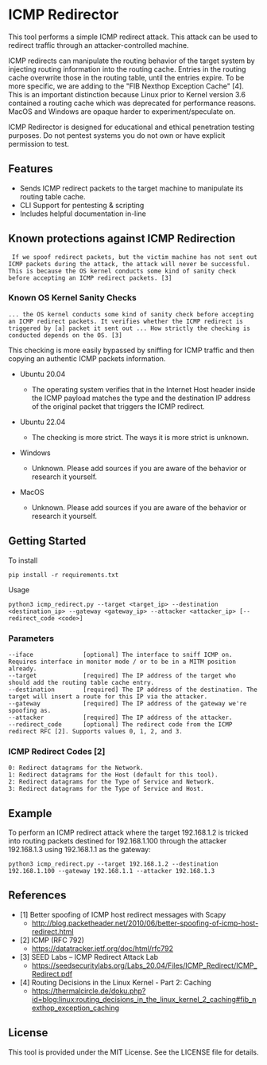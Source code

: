 # ICMP Redirector

This tool performs a simple ICMP redirect attack. This attack can be used to redirect traffic through an attacker-controlled machine. 

ICMP redirects can manipulate the routing behavior of the target system by injecting routing information into the routing cache. Entries in the routing cache overwrite those in the routing table, until the entries expire. To be more specific, we are adding to the "FIB Nexthop Exception Cache" [4]. This is an important distinction because Linux prior to Kernel version 3.6 contained a routing cache which was deprecated for performance reasons. MacOS and Windows are opaque harder to experiment/speculate on.

ICMP Redirector is designed for educational and ethical penetration testing purposes. Do not pentest systems you do not own or have explicit permission to test.

## Features
* Sends ICMP redirect packets to the target machine to manipulate its routing table cache.
* CLI Support for pentesting & scripting
* Includes helpful documentation in-line 

## Known protections against ICMP Redirection
``` If we spoof redirect packets, but the victim machine has not sent out ICMP packets during the attack, the attack will never be successful. This is because the OS kernel conducts some kind of sanity check before accepting an ICMP redirect packets. [3]```


### Known OS Kernel Sanity Checks
```... the OS kernel conducts some kind of sanity check before accepting an ICMP redirect packets. It verifies whether the ICMP redirect is triggered by [a] packet it sent out ... How strictly the checking is conducted depends on the OS. [3]```  


This checking is more easily bypassed by sniffing for ICMP traffic and then copying an authentic ICMP packets information. 

* Ubuntu 20.04 
    * The operating system verifies that in the Internet Host header inside the ICMP payload matches the type and the destination IP address of the original packet that triggers the ICMP redirect.

* Ubuntu 22.04 
    * The checking is more strict. The ways it is more strict is unknown.

* Windows 
    * Unknown. Please add sources if you are aware of the behavior or research it yourself.

* MacOS 
    * Unknown. Please add sources if you are aware of the behavior or research it yourself.


## Getting Started
To install 

```pip install -r requirements.txt```

Usage

```python3 icmp_redirect.py --target <target_ip> --destination <destination_ip> --gateway <gateway_ip> --attacker <attacker_ip> [--redirect_code <code>] ``` 

### Parameters
    --iface              [optional] The interface to sniff ICMP on. Requires interface in monitor mode / or to be in a MITM position already. 
    --target             [required] The IP address of the target who should add the routing table cache entry.
    --destination        [required] The IP address of the destination. The target will insert a route for this IP via the attacker.
    --gateway            [required] The IP address of the gateway we're spoofing as.
    --attacker           [required] The IP address of the attacker.
    --redirect_code      [optional] The redirect code from the ICMP redirect RFC [2]. Supports values 0, 1, 2, and 3.

### ICMP Redirect Codes [2]
    0: Redirect datagrams for the Network.
    1: Redirect datagrams for the Host (default for this tool).
    2: Redirect datagrams for the Type of Service and Network.
    3: Redirect datagrams for the Type of Service and Host.

## Example
To perform an ICMP redirect attack where the target 192.168.1.2 is tricked into routing packets destined for 192.168.1.100 through the attacker 192.168.1.3 using 192.168.1.1 as the gateway:

```python3 icmp_redirect.py --target 192.168.1.2 --destination 192.168.1.100 --gateway 192.168.1.1 --attacker 192.168.1.3```

## References
* [1] Better spoofing of ICMP host redirect messages with Scapy 
    * http://blog.packetheader.net/2010/06/better-spoofing-of-icmp-host-redirect.html
* [2] ICMP (RFC 792) 
    * https://datatracker.ietf.org/doc/html/rfc792
* [3] SEED Labs – ICMP Redirect Attack Lab
    * https://seedsecuritylabs.org/Labs_20.04/Files/ICMP_Redirect/ICMP_Redirect.pdf
* [4] Routing Decisions in the Linux Kernel - Part 2: Caching
    * https://thermalcircle.de/doku.php?id=blog:linux:routing_decisions_in_the_linux_kernel_2_caching#fib_nexthop_exception_caching

## License
This tool is provided under the MIT License. See the LICENSE file for details.
